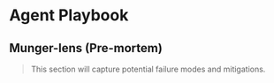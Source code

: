 # Agent Playbook

## Munger-lens (Pre-mortem)
>This section will capture potential failure modes and mitigations.